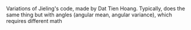 Variations of Jieling's code, made by Dat Tien Hoang. Typically, does the same thing but with angles
(angular mean, angular variance), which requires different math
